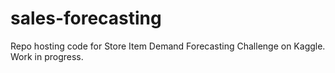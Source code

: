 # sales-forecasting
Repo hosting code for Store Item Demand Forecasting Challenge on Kaggle. Work in progress.

